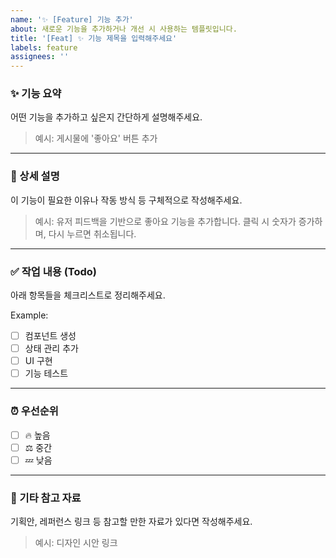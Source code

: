 ```yaml
---
name: '✨ [Feature] 기능 추가'
about: 새로운 기능을 추가하거나 개선 시 사용하는 템플릿입니다.
title: '[Feat] ✨ 기능 제목을 입력해주세요'
labels: feature
assignees: ''
---
```


### ✨ 기능 요약

어떤 기능을 추가하고 싶은지 간단하게 설명해주세요.

> 예시: 게시물에 '좋아요' 버튼 추가

---

### 📝 상세 설명

이 기능이 필요한 이유나 작동 방식 등 구체적으로 작성해주세요.

> 예시: 유저 피드백을 기반으로 좋아요 기능을 추가합니다. 클릭 시 숫자가 증가하며, 다시 누르면 취소됩니다.

---

### ✅ 작업 내용 (Todo)

아래 항목들을 체크리스트로 정리해주세요.

Example:

- [ ] 컴포넌트 생성
- [ ] 상태 관리 추가
- [ ] UI 구현
- [ ] 기능 테스트

---

### ⏰ 우선순위

- [ ] 🔥 높음
- [ ] ⚖️ 중간
- [ ] 💤 낮음

---

### 📌 기타 참고 자료

기획안, 레퍼런스 링크 등 참고할 만한 자료가 있다면 작성해주세요.

> 예시: 디자인 시안 링크
